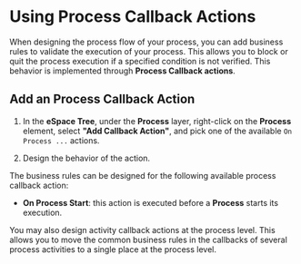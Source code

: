 # Using Process Callback Actions

When designing the process flow of your process, you can add business rules to validate the execution of your process. This allows you to block or quit the process execution if a specified condition is not verified. This behavior is implemented through **Process Callback actions**.


## Add an Process Callback Action

1. In the **eSpace Tree**, under the **Process** layer, right-click on the **Process** element, select **"Add Callback Action"**, and pick one of the available `On Process ...` actions.

1. Design the behavior of the action.

The business rules can be designed for the following available process callback action:

* **On Process Start**: this action is executed before a **Process** starts its execution.

You may also design activity callback actions at the process level. This allows you to move the common business rules in the callbacks of several process activities to a single place at the process level.
